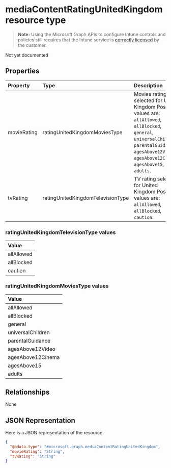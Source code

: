 # mediaContentRatingUnitedKingdom resource type

> **Note:** Using the Microsoft Graph APIs to configure Intune controls and policies still requires that the Intune service is [correctly licensed](https://go.microsoft.com/fwlink/?linkid=839381) by the customer.

Not yet documented
## Properties
|Property|Type|Description|
|:---|:---|:---|
|movieRating|ratingUnitedKingdomMoviesType|Movies rating selected for United Kingdom Possible values are: `allAllowed`, `allBlocked`, `general`, `universalChildren`, `parentalGuidance`, `agesAbove12Video`, `agesAbove12Cinema`, `agesAbove15`, `adults`.|
|tvRating|ratingUnitedKingdomTelevisionType|TV rating selected for United Kingdom Possible values are: `allAllowed`, `allBlocked`, `caution`.|

### ratingUnitedKingdomTelevisionType values

| Value
|:-------------------------
| allAllowed
| allBlocked
| caution


### ratingUnitedKingdomMoviesType values

| Value
|:-------------------------
| allAllowed
| allBlocked
| general
| universalChildren
| parentalGuidance
| agesAbove12Video
| agesAbove12Cinema
| agesAbove15
| adults

## Relationships
None
## JSON Representation
Here is a JSON representation of the resource.
<!-- {
  "blockType": "resource",
  "@odata.type": "microsoft.graph.mediaContentRatingUnitedKingdom"
}
-->
``` json
{
  "@odata.type": "#microsoft.graph.mediaContentRatingUnitedKingdom",
  "movieRating": "String",
  "tvRating": "String"
}
```



